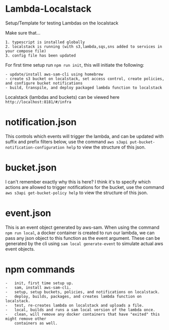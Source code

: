 Lambda-Localstack
============================

Setup/Template for testing Lambdas on the localstack

Make sure that...


	1. typescript is installed globally
	2. localstack is running (with s3,lambda,sqs,sns added to services in your compose file)
	3. config file has been updated
	

For first time setup run `npm run init`, this will initiate the following:

	- update/install aws-sam-cli using homebrew
	- create s3 bucket on localstack, set access control, create policies, and configure bucket notifications
	- build, transpile, and deploy packaged lambda function to localstack

Localstack (lambdas and buckets) can be viewed here `http://localhost:8181/#/infra`


# notification.json

This controls which events will trigger the lambda, and can be updated with suffix and prefix filters below, use the command `aws s3api put-bucket-notification-configuration help` to view the structure of this json.

# bucket.json

I can't remember exactly why this is here? I think it's to specify which actions are allowed to trigger notifications for the bucket, use the command `aws s3api get-bucket-policy help` to view the structure of this json.

# event.json

This is an event object generated by aws-sam. When using the command `npm run local`, a docker container is created to run our lambda, we can pass any json object to this function as the event argument. These can be generated by the cli using `sam local generate-event` to simulate actual aws event objects.

# npm commands

	-	init, first time setup up.
	-	sam, install aws-sam-cli.
	-	setup, setup buckets, policies, and notifications on localstack.
	-	deploy, builds, packages, and creates lambda function on localstack.
	-	test, re-creates lambda on localstack and uploads a file.
	-	local, builds and runs a sam local version of the lambda once.
	-	clean, will remove any docker containers that have "exited" this might remove other
		containers as well.
